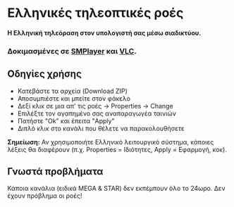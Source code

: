 Ελληνικές τηλεοπτικές ροές
==========================

#### Η Ελληνική τηλεόραση στον υπολογιστή σας μέσω σιαδικτύου.

### Δοκιμασμένες σε [SMPlayer](http://smplayer.sourceforge.net/) και [VLC](http://www.videolan.org/vlc/).


Οδηγίες χρήσης
--------------

 - Κατεβάστε τα αρχεία (Download ZIP)
 - Αποσυμπιέστε και μπείτε στον φάκελο
 - Δεξί κλικ σε μια απ' τις ροές -> Properties -> Change
 - Επιλέξτε τον αγαπημένο σας αναπαραγωγέα ταινιών
 - Πατήστε "Ok" και έπειτα "Apply"
 - Διπλό κλικ στο κανάλι που θέλετε να παρακολουθήσετε
 
**Σημείωση:** Αν χρησιμοποιήτε Ελληνικό λειτουργικό σύστημα, κάποιες λέξεις θα διαφέρουν (π.χ. Properties = Ιδιότητες, Apply = Εφαρμογή, κοκ).


Γνωστά προβλήματα
-----------------

Κάποια κανάλια (ειδικά MEGA & STAR) δεν εκπέμπουν όλο το 24ωρο. Δεν έχουν πρόβλημα οι ροές!

